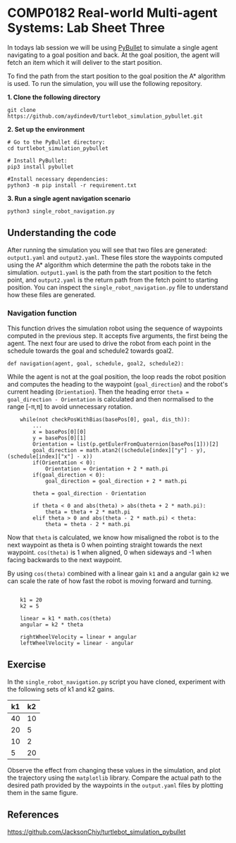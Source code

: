 # COMP0182 Real-world Multi-agent Systems: Lab Sheet Three

In todays lab session we will be using [PyBullet](https://pybullet.org/wordpress/) to simulate a single agent navigating to a goal position and back. At the goal position, the agent will fetch an item which it will deliver to the start position. 

To find the path from the start position to the goal position the A* algorithm is used. To run the simulation, you will use the following repository.

**1. Clone the following directory**

```
git clone https://github.com/aydindev0/turtlebot_simulation_pybullet.git
```

**2. Set up the environment**

```
# Go to the PyBullet directory:
cd turtlebot_simulation_pybullet

# Install PyBullet:
pip3 install pybullet

#Install necessary dependencies: 
python3 -m pip install -r requirement.txt
```

**3. Run a single agent navigation scenario**

```
python3 single_robot_navigation.py

```

## Understanding the code

After running the simulation you will see that two files are generated: ```output1.yaml``` and ```output2.yaml```. These files store the waypoints computed using the A* algorithm which determine the path the robots take in the simulation. ```output1.yaml``` is the path from the start position to the fetch point, and ```output2.yaml``` is the return path from the fetch point to starting position. You can inspect the ```single_robot_navigation.py``` file to understand how these files are generated.

### Navigation function

This function drives the simulation robot using the sequence of waypoints computed in the previous step. It accepts five arguments, the first being the agent. The next four are used to drive the robot from each point in the schedule towards the goal and schedule2 towards goal2.

```
def navigation(agent, goal, schedule, goal2, schedule2):
```

While the agent is not at the goal position, the loop reads the robot position and computes the heading to the waypoint (```goal_direction```) and the robot's current heading (```Orientation```). Then the heading error ```theta = goal_direction - Orientation``` is calculated and then normalised to the range [-π,π] to avoid unnecessary rotation.

```
    while(not checkPosWithBias(basePos[0], goal, dis_th)):
        ...
        x = basePos[0][0]
        y = basePos[0][1]
        Orientation = list(p.getEulerFromQuaternion(basePos[1]))[2]
        goal_direction = math.atan2((schedule[index]["y"] - y), (schedule[index]["x"] - x))
        if(Orientation < 0):
            Orientation = Orientation + 2 * math.pi
        if(goal_direction < 0):
            goal_direction = goal_direction + 2 * math.pi

        theta = goal_direction - Orientation

        if theta < 0 and abs(theta) > abs(theta + 2 * math.pi):
            theta = theta + 2 * math.pi
        elif theta > 0 and abs(theta - 2 * math.pi) < theta:
            theta = theta - 2 * math.pi

```

Now that ```theta``` is calculated, we know how misaligned the robot is to the next waypoint as theta is 0 when pointing straight towards the next waypoint. ```cos(theta)``` is 1 when aligned, 0 when sideways and -1 when facing backwards to the next waypoint. 

By using ```cos(theta)``` combined with a linear gain ```k1``` and a angular gain  ```k2``` we can scale the rate of how fast the robot is moving forward and turning. 

```

    k1 = 20
    k2 = 5

    linear = k1 * math.cos(theta)
    angular = k2 * theta

    rightWheelVelocity = linear + angular
    leftWheelVelocity = linear - angular

```

## Exercise 

In the ```single_robot_navigation.py``` script you have cloned, experiment with the following sets of k1 and k2 gains.

| k1 | k2 | 
|-----|-----|
| 40  | 10 |
| 20  | 5  | 
| 10  | 2  | 
| 5   | 20 |

Observe the effect from changing these values in the simulation, and plot the trajectory using the ```matplotlib``` library. Compare the actual path to the desired path provided by the waypoints in the ```output.yaml``` files by plotting them in the same figure.


## References

https://github.com/JacksonChiy/turtlebot_simulation_pybullet
